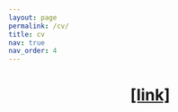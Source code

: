 ```yaml
---
layout: page
permalink: /cv/
title: cv
nav: true
nav_order: 4
---
```


<div class="publications">

  <div style="text-align: center; margin:20px;">
    <h1><a href="https://drive.google.com/file/d/1Jq2tYt0tzTZtMJ64gGB8fCWOnNnKnHMS/view?usp=sharing">[link]</a></h1>
  </div>

</div>